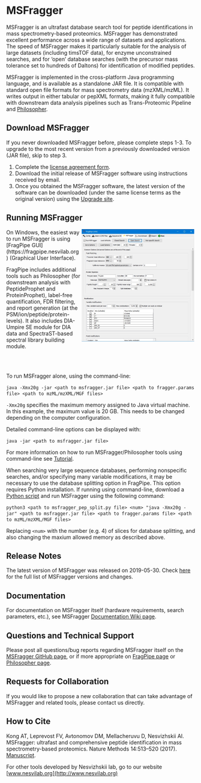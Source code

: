 # MSFragger
MSFragger is an ultrafast database search tool for peptide identifications in mass spectrometry-based proteomics. MSFragger has demonstrated excellent performance across a wide range of datasets and applications. The speed of MSFragger makes it particularly suitable for the analysis of large datasets (including timsTOF data), for enzyme unconstrained searches, and for ‘open’ database searches (with the precursor mass tolerance set to hundreds of Daltons) for identification of modified peptides. 

MSFragger is implemented in the cross-platform Java programming language, and is available as a standalone JAR file. It is compatible with standard open file formats for mass spectrometry data (mzXML/mzML). It writes output in either tabular or pepXML formats, making it fully compatible with downstream data analysis pipelines such as Trans-Proteomic Pipeline and [Philosopher](https://nesvilab.github.io/philosopher/).

## Download MSFragger
If you never downloaded MSFragger before, please complete steps 1-3. To upgrade to the most recent version from a previously downloaded version (JAR file), skip to step 3.

1.	Complete the [license agreement form](http://inventions.umich.edu/technologies/7143_msfragger-ultrafast-and-comprehensive-identification-of-peptides-from-tandem-mass-spectra).
2.	Download the initial release of MSFragger software using instructions received by email.
3.	Once you obtained the MSFragger software, the latest version of the software can be downloaded (under the same license terms as the original version) using the [Upgrade site](https://msfragger.arsci.com/upgrader/). 

## Running MSFragger
<img src="images/4.jpg" width="300px" hspace="3px" align="right"/>
On Windows, the easiest way to run MSFragger is using [FragPipe GUI](https://fragpipe.nesvilab.org) (Graphical User Interface).  

<br>

FragPipe includes additional tools such as Philosopher (for downstream analysis with PeptideProphet and ProteinProphet), label-free quantification, FDR filtering, and report generation (at the PSM/ion/peptide/protein-levels). It also includes DIA-Umpire SE module for DIA data and SpectraST-based spectral library building module.

<br>
<br>

To run MSFragger alone, using the command-line:
```
java -Xmx20g -jar <path to msfragger.jar file> <path to fragger.params file> <path to mzML/mzXML/MGF files>
```
`-Xmx20g` specifies the maximum memory assigned to Java virtual machine. In this example, the maximum value is 20 GB. This needs to be changed depending on the computer configuration. 

Detailed command-line options can be displayed with:
```
java -jar <path to msfragger.jar file>
```
For more information on how to run MSFragger/Philosopher tools using command-line see [Tutorial](https://github.com/Nesvilab/philosopher/wiki/Processing-Filtering-and-Analyzing-Open-Search-Results-Using-Philosopher).

When searching very large sequence databases, performing nonspecific searches, and/or specifying many variable modifications, it may be necessary to use the database splitting option in FragPipe. This option requires Python installation. If running using command-line, download a [Python script](https://raw.githubusercontent.com/Nesvilab/FragPipe/develop/MSFragger-GUI/tools/msfragger_pep_split.py) and run MSFragger using the following command:
```
python3 <path to msfragger_pep_split.py file> <num> "java -Xmx20g -jar" <path to msfragger.jar file> <path to fragger.params file> <path to mzML/mzXML/MGF files>
```
Replacing `<num>` with the number (e.g. 4) of slices for database splitting, and also changing the maxium allowed memory as described above.  

## Release Notes
The latest version of MSFragger was released on 2019-05-30.
Check [here](CHANGELOG.md) for the full list of MSFragger versions and changes.
 
## Documentation
For documentation on MSFragger itself (hardware requirements, search parameters, etc.), see MSFragger [Documentation Wiki page](https://github.com/Nesvilab/MSFragger/wiki).  

## Questions and Technical Support
Please post all questions/bug reports regarding MSFragger itself on the [MSFragger GitHub page](https://github.com/Nesvilab/MSFragger), or if more appropriate on [FragPipe page](https://github.com/Nesvilab/FragPipe) or [Philosopher page](https://github.com/Nesvilab/philosopher).

## Requests for Collaboration
If you would like to propose a new collaboration that can take advantage of MSFragger and related tools, please contact us directly. 

## How to Cite
Kong AT, Leprevost FV, Avtonomov DM, Mellacheruvu D, Nesvizhskii AI. MSFragger: ultrafast and comprehensive peptide identification in mass spectrometry-based proteomics. Nature Methods 14:513–520 (2017). [Manuscript](https://www.nature.com/articles/nmeth.4256). 

For other tools developed by Nesvizhskii lab, go to our website [www.nesvilab.org](http://www.nesvilab.org)
